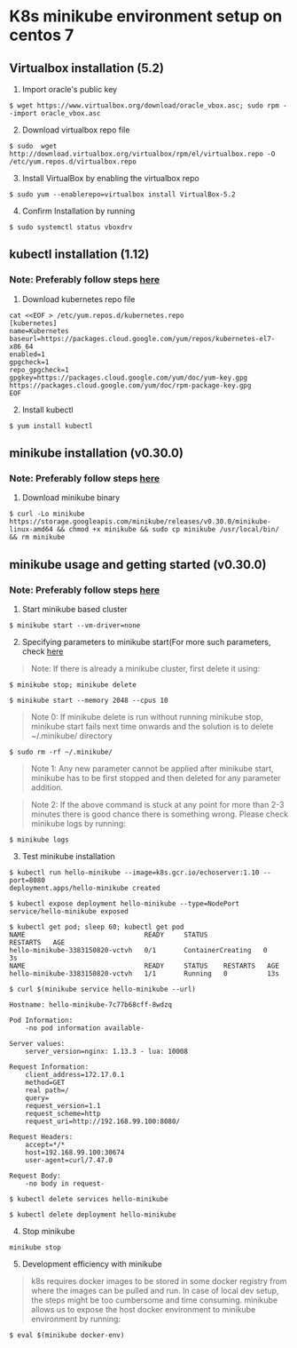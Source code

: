 # K8s minikube environment setup on centos 7

## Virtualbox installation (5.2)

1. Import oracle's public key 

~~~~
$ wget https://www.virtualbox.org/download/oracle_vbox.asc; sudo rpm --import oracle_vbox.asc
~~~~

2. Download virtualbox repo file

~~~~
$ sudo  wget http://download.virtualbox.org/virtualbox/rpm/el/virtualbox.repo -O /etc/yum.repos.d/virtualbox.repo
~~~~

3. Install VirtualBox by enabling the virtualbox repo

~~~~
$ sudo yum --enablerepo=virtualbox install VirtualBox-5.2
~~~~

4. Confirm Installation by running

~~~~
$ sudo systemctl status vboxdrv
~~~~

## kubectl installation (1.12)

### Note: Preferably follow steps [here](https://kubernetes.io/docs/tasks/tools/install-kubectl/)

1. Download kubernetes repo file

~~~~
cat <<EOF > /etc/yum.repos.d/kubernetes.repo
[kubernetes]
name=Kubernetes
baseurl=https://packages.cloud.google.com/yum/repos/kubernetes-el7-x86_64
enabled=1
gpgcheck=1
repo_gpgcheck=1
gpgkey=https://packages.cloud.google.com/yum/doc/yum-key.gpg https://packages.cloud.google.com/yum/doc/rpm-package-key.gpg
EOF
~~~~

2. Install kubectl

~~~~
$ yum install kubectl
~~~~

## minikube installation (v0.30.0)

### Note: Preferably follow steps [here](https://github.com/kubernetes/minikube/releases)

1. Download minikube binary

~~~~
$ curl -Lo minikube https://storage.googleapis.com/minikube/releases/v0.30.0/minikube-linux-amd64 && chmod +x minikube && sudo cp minikube /usr/local/bin/ && rm minikube
~~~~

## minikube usage and getting started (v0.30.0)

### Note: Preferably follow steps [here](https://kubernetes-cn.github.io/docs/getting-started-guides/minikube/#quickstart)

1. Start minikube based cluster

~~~~
$ minikube start --vm-driver=none
~~~~

2. Specifying parameters to minikube start(For more such parameters, check [here](https://darkowlzz.github.io/post/minikube-config/)

> Note: If there is already a minikube cluster, first delete it using:

~~~~
$ minikube stop; minikube delete
~~~~

~~~~
$ minikube start --memory 2048 --cpus 10
~~~~
> Note 0: If minikube delete is run without running minikube stop, minikube start fails next time onwards and the solution is to delete ~/.minikube/ directory

~~~~
$ sudo rm -rf ~/.minikube/
~~~~

> Note 1: Any new parameter cannot be applied after minikube start, minikube has to be first stopped and then deleted for any parameter addition.

> Note 2: If the above command is stuck at any point for more than 2-3 minutes there is good chance there is something wrong. Please check minikube logs by running:

~~~~
$ minikube logs
~~~~

3. Test minikube installation 

~~~~
$ kubectl run hello-minikube --image=k8s.gcr.io/echoserver:1.10 --port=8080
deployment.apps/hello-minikube created

$ kubectl expose deployment hello-minikube --type=NodePort
service/hello-minikube exposed

$ kubectl get pod; sleep 60; kubectl get pod
NAME                              READY     STATUS              RESTARTS   AGE
hello-minikube-3383150820-vctvh   0/1       ContainerCreating   0          3s
NAME                              READY     STATUS    RESTARTS   AGE
hello-minikube-3383150820-vctvh   1/1       Running   0          13s

$ curl $(minikube service hello-minikube --url)

Hostname: hello-minikube-7c77b68cff-8wdzq

Pod Information:
	-no pod information available-

Server values:
	server_version=nginx: 1.13.3 - lua: 10008

Request Information:
	client_address=172.17.0.1
	method=GET
	real path=/
	query=
	request_version=1.1
	request_scheme=http
	request_uri=http://192.168.99.100:8080/

Request Headers:
	accept=*/*
	host=192.168.99.100:30674
	user-agent=curl/7.47.0

Request Body:
	-no body in request-

$ kubectl delete services hello-minikube

$ kubectl delete deployment hello-minikube

~~~~

4. Stop minikube

~~~~
minikube stop
~~~~

5. Development efficiency with minikube

> k8s requires docker images to be stored in some docker registry from where the images can be pulled and run. In case of local dev setup, the steps might be too cumbersome and time consuming. minikube allows us to expose the host docker environment to minikube environment by running:

~~~~
$ eval $(minikube docker-env)
~~~~
